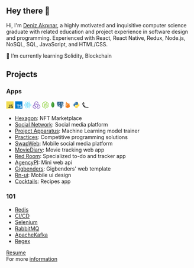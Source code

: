 ## Hey there  🌵

Hi, I'm <a href="https://www.denizakpinar.dev" target="_blank">Deniz Akpınar</a>, a highly motivated and inquisitive computer science graduate with related education and project experience in software design and programming. 
Experienced with React, React Native, Redux, Node.js, NoSQL, SQL, JavaScript, and HTML/CSS.

🔭 I’m currently learning Solidity, Blockchain
  
## Projects

### Apps
<img src="https://github.com/devicons/devicon/blob/master/icons/javascript/javascript-original.svg" alt="javascript" width="20" height="20" /> <img src="https://github.com/devicons/devicon/blob/master/icons/typescript/typescript-original.svg" alt="typescript" width="20" height="20" /> <img src="https://github.com/devicons/devicon/blob/master/icons/react/react-original.svg" alt="react" width="20" height="20" /> <img src="https://github.com/devicons/devicon/blob/master/icons/redux/redux-original.svg" alt="redux" width="20" height="20" />  <img src="https://github.com/devicons/devicon/blob/master/icons/nodejs/nodejs-original.svg" alt="nodejs" width="20" height="20" /><img src="https://github.com/devicons/devicon/blob/master/icons/mongodb/mongodb-original.svg" alt="mongodb" width="20" height="20" /><img src="https://github.com/devicons/devicon/blob/master/icons/postgresql/postgresql-plain.svg" alt="firebase" width="20" height="20" /><img src="https://github.com/devicons/devicon/blob/master/icons/firebase/firebase-plain.svg" alt="firebase" width="20" height="20" /> <!-- 
<img src="https://github.com/devicons/devicon/blob/master/icons/dart/dart-original.svg" alt="dart" width="18" height="18" /> <img src="https://github.com/devicons/devicon/blob/master/icons/flutter/flutter-original.svg" alt="flutter" width="20" height="20" /><img src="https://github.com/devicons/devicon/blob/master/icons/csharp/csharp-original.svg" alt="csharp" width="20" height="20" />  <img src="https://github.com/devicons/devicon/blob/master/icons/dotnetcore/dotnetcore-original.svg" alt="dotnetcore" width="20" height="20" />  --><img src="https://github.com/devicons/devicon/blob/master/icons/python/python-original.svg" alt="python" width="20" height="20" /> <img src="https://github.com/devicons/devicon/blob/master/icons/flask/flask-original.svg" alt="flask" width="20" height="20" />

- [Hexagon](https://github.com/ddenizakpinar/hexagon): NFT Marketplace
- [Social Network](https://github.com/ddenizakpinar/SocialNetwork): Social media platform
- [Project Apparatus](https://github.com/ddenizakpinar/Project-Apparatus): Machine Learning model trainer
- [Practices](https://github.com/ddenizakpinar/Practices): Competitive programming solutions
- [SwapWeb](https://github.com/ddenizakpinar/SwapWeb): Mobile social media platform
- [MovieDiary](https://github.com/ddenizakpinar/MovieDiary): Movie tracking web app
- [Red Room](https://github.com/ddenizakpinar/redroom): Specialized to-do and tracker app
- [AgencyPI](https://github.com/ddenizakpinar/AgencyPI): Mini web api
- [Gigbenders](https://github.com/ddenizakpinar/Gigbenders-Template): Gigbenders' web template
- [Rn-ui](https://github.com/ddenizakpinar/Rn-ui): Mobile ui design
- [Cocktails](https://github.com/ddenizakpinar/Cocktails): Recipes app

### 101
- [Redis](https://github.com/ddenizakpinar/Redis-101)
- [CI/CD](https://github.com/ddenizakpinar/CI-CD)
- [Selenium](https://github.com/ddenizakpinar/Selenium-101)
- [RabbitMQ](https://github.com/ddenizakpinar/RabbitMQ-101)
- [ApacheKafka](https://github.com/ddenizakpinar/ApacheKafka-101)
- [Regex](https://github.com/ddenizakpinar/Regex-101)




<a href="https://www.denizakpinar.dev/HuseyinDenizAkpinarResume.pdf" target="_blank">Resume</a>      
For more <a href="https://www.denizakpinar.dev" target="_blank">information</a>

